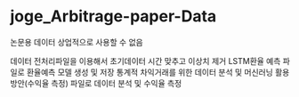 # joge_Arbitrage-paper-Data
논문용 데이터 
상업적으로 사용할 수 없음

데이터 전처리파일을 이용해서 초기데이터 시간 맞추고 이상치 제거
LSTM환율 예측 파일로 환율예측 모델 생성 및 저장
통계적 차익거래를 위한 데이터 분석 및 머신러닝 활용방안(수익율 측정) 파일로 데이터 분석 및 수익율 측정

